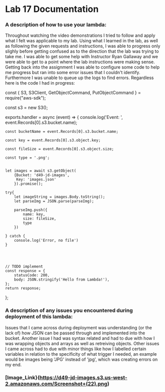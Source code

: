 # Lab 17 Documentation

### A description of how to use your lambda:
Throughout watching the video demonstrations I tried to follow and apply what I felt was applicable to my lab. Using what I learned in the lab, as well as following the given requests and instructions, I was able to progress only slighly before getting confused as to the direction that the lab was trying to take me. I was able to get some help with Instructor Ryan Gallaway and we were able to get to a point where the lab instructions were making sense. Getting back into the assignment I was able to configure some code to help me progress but ran into some error issues that I couldn't identify. Furthermore I was unable to queue up the logs to find errors. Regardless here is the code I had in progress:


const { S3, S3Client, GetObjectCommand, PutObjectCommand } = require("aws-sdk");

const s3 = new S3();

exports.handler = async (event) => {
    console.log('Event: ', event.Records[0].s3.bucket.name);
    
    const bucketName = event.Records[0].s3.bucket.name;
    
    const key = event.Records[0].s3.object.key;
    
    const fileSize = event.Records[0].s3.object.size;
    
    const type = '.png';
    
    
    let images = await s3.getObject(
        {Bucket: 'd49-jd-images',
         Key: 'images.json'
        }).promise();
    
    try{
        let imageString = images.Body.toString();
        let parseImg = JSON.parse(parseImg);
        
        parseImg.push({
            name: key,
            size: fileSize,
            type
        })
        
    } catch {
        console.log('Error, no file')
    }

    
    
  
    // TODO implement
    const response = {
        statusCode: 200,
        body: JSON.stringify('Hello from Lambda!'),
    };
    return response;
};



    

### A description of any issues you encountered during deployment of this lambda:
Issues that I came across during deployment was understanding (or the lack of) how JSON can be passed through and implemented into the bucket. Another issue I had was syntax related and had to due with how I was wrapping objects and arrays as well as retreiving objects. Other issues I came across had to due with minor things like how I labelled certain variables in relation to the specificity of what trigger I needed, an example would be images being 'JPG' instead of 'jpg', which was creating errors on my end.

### [Image_Link}(https://d49-jd-images.s3.us-west-2.amazonaws.com/Screenshot+(22).png)
